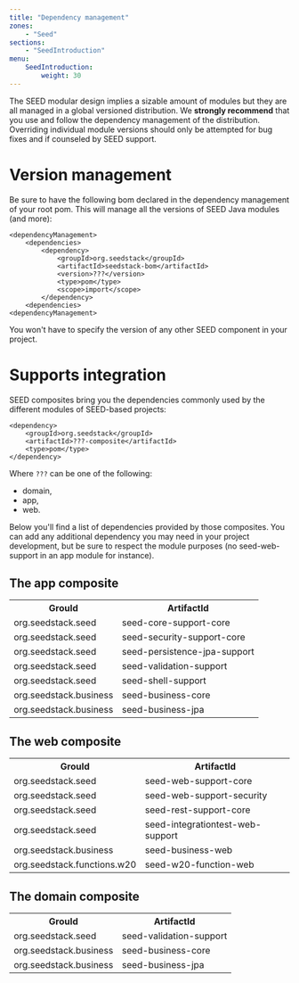 ```yaml
---
title: "Dependency management"
zones:
    - "Seed"
sections:
    - "SeedIntroduction"
menu:
    SeedIntroduction:
        weight: 30
---
```


The SEED modular design implies a sizable amount of modules but they are all managed in a global versioned distribution.
We **strongly recommend** that you use and follow the dependency management of the distribution. Overriding individual
module versions should only be attempted for bug fixes and if counseled by SEED support.

# Version management

Be sure to have the following bom declared in the dependency management of your root
pom. This will manage all the versions of SEED Java modules (and more):

    <dependencyManagement>
        <dependencies>
            <dependency>
                <groupId>org.seedstack</groupId>
                <artifactId>seedstack-bom</artifactId>
                <version>???</version>
                <type>pom</type>
                <scope>import</scope>
            </dependency>
        <dependencies>
    <dependencyManagement>

You won't have to specify the version of any other SEED component in your project.

# Supports integration

SEED composites bring you the dependencies commonly used by the different modules of SEED-based projects:

    <dependency>
	    <groupId>org.seedstack</groupId>
		<artifactId>???-composite</artifactId>
		<type>pom</type>
	</dependency>

Where `???` can be one of the following:

- domain,
- app,
- web.

Below you'll find a list of dependencies provided by those composites. You can add any additional dependency you may need
in your project development, but be sure to respect the module purposes (no seed-web-support in an app module for instance).

## The app composite

<table class="table table-bordered table-striped">
<tr><th>GrouId</th><th>ArtifactId</th></tr>
<tr><td>org.seedstack.seed</td><td>seed-core-support-core</td></tr>
<tr><td>org.seedstack.seed</td><td>seed-security-support-core</td></tr>
<tr><td>org.seedstack.seed</td><td>seed-persistence-jpa-support</td></tr>
<tr><td>org.seedstack.seed</td><td>seed-validation-support</td></tr>
<tr><td>org.seedstack.seed</td><td>seed-shell-support</td></tr>
<tr><td>org.seedstack.business</td><td>seed-business-core</td></tr>
<tr><td>org.seedstack.business</td><td>seed-business-jpa</td></tr>
</table>

## The web composite

<table class="table table-bordered table-striped">
<tr><th>GrouId</th><th>ArtifactId</th></tr>
<tr><td>org.seedstack.seed</td><td>seed-web-support-core</td></tr>
<tr><td>org.seedstack.seed</td><td>seed-web-support-security</td></tr>
<tr><td>org.seedstack.seed</td><td>seed-rest-support-core</td></tr>
<tr><td>org.seedstack.seed</td><td>seed-integrationtest-web-support</td></tr>
<tr><td>org.seedstack.business</td><td>seed-business-web</td></tr>
<tr><td>org.seedstack.functions.w20</td><td>seed-w20-function-web</td></tr>
</table>

## The domain composite

<table class="table table-bordered table-striped">
<tr><th>GrouId</th><th>ArtifactId</th></tr>
<tr><td>org.seedstack.seed</td><td>seed-validation-support</td></tr>
<tr><td>org.seedstack.business</td><td>seed-business-core</td></tr>
<tr><td>org.seedstack.business</td><td>seed-business-jpa</td></tr>
</table>

